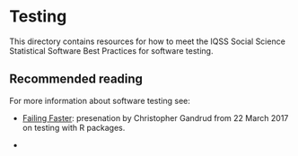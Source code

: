 # Testing

This directory contains resources for how to meet the IQSS Social Science Statistical Software Best Practices for software testing.

## Recommended reading

For more information about software testing see:

-   [Failing Faster](http://slides.com/christophergandrud/failing-faster#/): presenation by Christopher Gandrud from 22 March 2017 on testing with R packages.

-
